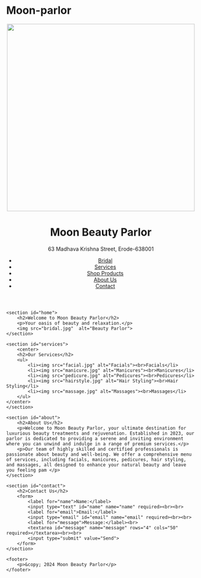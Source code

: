 # Moon-parlor
<!DOCTYPE html>
<html lang="en">
<head>
    <meta charset="UTF-8">
    <meta name="viewport" content="width=device-width, initial-scale=1.0">
    <title>Moon Beauty Parlor</title>
    <link rel="stylesheet" href="styles.css">
</head>
<body>
    <header>
        <img src="1.jpg" width="500px">
        <h1>Moon Beauty Parlor</h1>
        <p>63 Madhava Krishna Street, Erode-638001</p>
        <nav>
            <ul>
                <li><a href="bridal.html">Bridal</a></li>
                <li><a href="#services">Services</a></li>
                <li><a href="https://shop.lakmesalon.in/">Shop Products</a></li>
                <li><a href="#about">About Us</a></li>
                <li><a href="#contact">Contact</a></li>
            </ul>
        </nav>
    </header>

    <section id="home">
        <h2>Welcome to Moon Beauty Parlor</h2>
        <p>Your oasis of beauty and relaxation.</p>
        <img src="bridal.jpg"  alt="Beauty Parlor">
    </section>

    <section id="services">
        <center>
        <h2>Our Services</h2>
        <ul>
            <li><img src="facial.jpg" alt="Facials"><br>Facials</li>
            <li><img src="manicure.jpg" alt="Manicures"><br>Manicures</li>
            <li><img src="pedicure.jpg" alt="Pedicures"><br>Pedicures</li>
            <li><img src="hairstyle.jpg" alt="Hair Styling"><br>Hair Styling</li>
            <li><img src="massage.jpg" alt="Massages"><br>Massages</li>
        </ul>
    </center>
    </section>

    <section id="about">
        <h2>About Us</h2>
        <p>Welcome to Moon Beauty Parlor, your ultimate destination for luxurious beauty treatments and rejuvenation. Established in 2023, our parlor is dedicated to providing a serene and inviting environment where you can unwind and indulge in a range of premium services.</p>
        <p>Our team of highly skilled and certified professionals is passionate about beauty and well-being. We offer a comprehensive menu of services, including facials, manicures, pedicures, hair styling, and massages, all designed to enhance your natural beauty and leave you feeling pam </p>
    </section>

    <section id="contact">
        <h2>Contact Us</h2>
        <form>
            <label for="name">Name:</label>
            <input type="text" id="name" name="name" required><br><br>
            <label for="email">Email:</label>
            <input type="email" id="email" name="email" required><br><br>
            <label for="message">Message:</label><br>
            <textarea id="message" name="message" rows="4" cols="50" required></textarea><br><br>
            <input type="submit" value="Send">
        </form>
    </section>

    <footer>
        <p>&copy; 2024 Moon Beauty Parlor</p>
    </footer>
</body>
</html>
